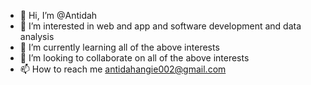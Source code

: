 - 👋 Hi, I’m @Antidah
- 👀 I’m interested in web and app and software development and data analysis
- 🌱 I’m currently learning all of the above interests
- 💞️ I’m looking to collaborate on all of the above interests
- 📫 How to reach me antidahangie002@gmail.com

<!---
Antidah/Antidah is a ✨ special ✨ repository because its `README.md` (this file) appears on your GitHub profile.
You can click the Preview link to take a look at your changes.
--->
